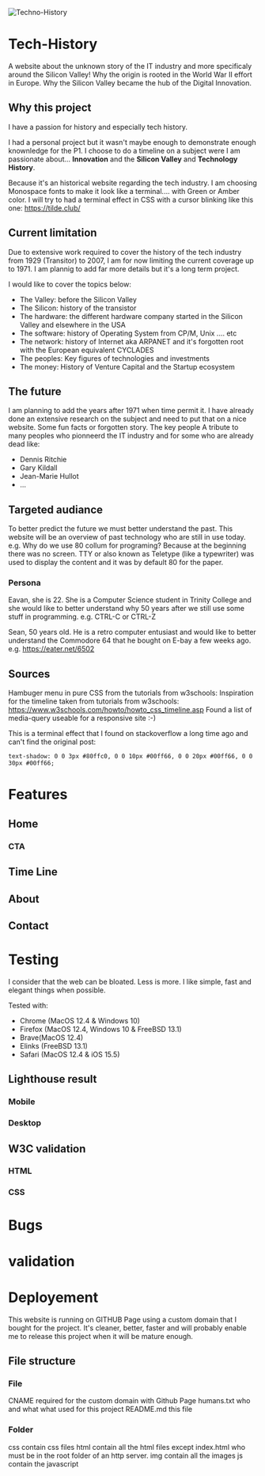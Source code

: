 ![Techno-History](https://github.com/marcpicornell/Tech-History/documentation/screenshot.png)
# Tech-History
A website about the unknown story of the IT industry and more specificaly around the Silicon Valley!
Why the origin is rooted in the World War II effort in Europe.
Why the Silicon Valley became the hub of the Digital Innovation.

## Why this project
I have a passion for history and especially tech history.

I had a personal project but it wasn't maybe enough to demonstrate enough knownledge for the P1.
I choose to do a timeline on a subject were I am passionate about...
**Innovation** and the **Silicon Valley** and **Technology History**.

Because it's an historical website regarding the tech industry. I am choosing Monospace fonts to make it look like a terminal.... with Green or Amber color.
I will try to had a terminal effect in CSS with a cursor blinking like this one:
https://tilde.club/

## Current limitation
Due to extensive work required to cover the history of the tech industry from 1929 (Transitor) to 2007, I am for now limiting the current coverage up to 1971.
I am plannig to add far more details but it's a long term  project.

I would like to cover the topics below:

* The Valley: before the Silicon Valley
* The Silicon: history of the transistor
* The hardware: the different hardware company started in the Silicon Valley and elsewhere in the USA
* The software: history of Operating System from CP/M, Unix .... etc
* The network: history of Internet aka ARPANET and it's forgotten root with the European equivalent CYCLADES
* The peoples: Key figures of technologies and investments
* The money: History of Venture Capital and the Startup ecosystem


## The future
I am planning to add the years after 1971 when time permit it.
I have already done an extensive research on the subject and need to put that on a nice website.
Some fun facts or forgotten story.
The key people 
A tribute to many peoples who pionneerd the IT industry and for some who are already dead like:
- Dennis Ritchie
- Gary Kildall
- Jean-Marie Hullot
- ...

## Targeted audiance

To better predict the future we must better understand the past. This website will be an overview of past technology who are still in use today.
e.g. Why do we use 80 collum for programing? Because at the beginning there was no screen. TTY or also known as Teletype (like a typewriter) was used to display the content and it was by default 80 for the paper.

### Persona

Eavan, she is 22. She is a Computer Science student in Trinity College and she would like to better understand why 50 years after we still use some stuff in programming.
e.g. CTRL-C or CTRL-Z

Sean, 50 years old. He is a retro computer entusiast and would like to better understand the Commodore 64 that he bought on E-bay a few weeks ago.
e.g. https://eater.net/6502

## Sources
Hambuger menu in pure CSS from the tutorials from w3schools: 
Inspiration for the timeline taken from tutorials from w3schools: https://www.w3schools.com/howto/howto_css_timeline.asp
Found a list of media-query useable for a responsive site :-) 

This is a terminal effect that I found on stackoverflow a long time ago and can't find the original post:
```color: #f0fff8; /* almost white */
text-shadow: 0 0 3px #80ffc0, 0 0 10px #00ff66, 0 0 20px #00ff66, 0 0 30px #00ff66;
```

# Features

## Home
### CTA

## Time Line

## About

## Contact

# Testing
I consider that the web can be bloated. Less is more. I like simple, fast and elegant things when possible.

Tested with:
* Chrome (MacOS 12.4 & Windows 10)
* Firefox (MacOS 12.4, Windows 10 & FreeBSD 13.1)
* Brave(MacOS 12.4)
* Elinks (FreeBSD 13.1)
* Safari (MacOS 12.4 & iOS 15.5)

## Lighthouse result

### Mobile
### Desktop

## W3C validation

### HTML
### CSS

# Bugs

# validation

# Deployement
This website is running on GITHUB Page using a custom domain that I bought for the project.
It's cleaner, better, faster and will probably enable me to release this project when it will be mature enough.
 ## File structure
 
 ### File
CNAME       required for the custom domain with Github Page
humans.txt  who and what what used for this project
README.md   this file

 ### Folder
 css    contain css files
 html   contain all the html files except index.html who must be in the root folder of an http server.
 img    contain all the images
 js     contain the javascript





